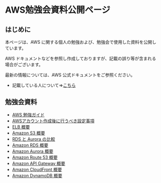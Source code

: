 # AWS勉強会資料公開ページ

## はじめに

本ページは、AWS に関する個人の勉強および、勉強会で使用した資料を公開しています。

AWS ドキュメントなどを参照し作成しておりますが、記載の誤り等が含まれる場合がございます。

最新の情報については、AWS 公式ドキュメントをご参照ください。

* 記載している人について⇒[こちら](https://ishiharatma.github.io/resume/)

## 勉強会資料

- <a href="./aws-study-guide/index.html" target="_blank">AWS 勉強ガイド</a>
- <a href="./aws-account-Initial-setting/index.html" target="_blank">AWSアカウント作成後に行うべき設定事項</a>
- <a href="./elb-overview/index.html" target="_blank">ELB 概要</a>
- <a href="./s3-overview/index.html" target="_blank">Amazon S3 概要</a>
- <a href="./rds-aurora-overview/index.html" target="_blank">RDS と Aurora の比較</a>
- <a href="./rds-overview/index.html" target="_blank">Amazon RDS 概要</a>
- <a href="./aurora-overview/index.html" target="_blank">Amazon Aurora 概要</a>
- <a href="./route53-overview/index.html" target="_blank">Amazon Route 53 概要</a>
- <a href="./apigw-overview/index.html" target="_blank">Amazon API Gateway 概要</a>
- <a href="./cloudfront-overview/index.html" target="_blank">Amazon CloudFront 概要</a>
- <a href="./dynamodb-overview/index.html" target="_blank">Amazon DynamoDB 概要</a>
